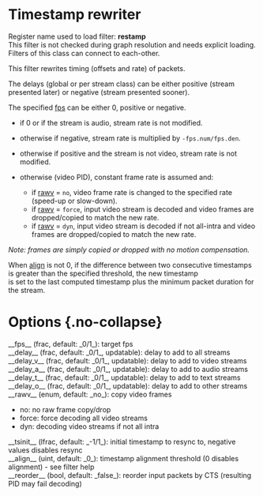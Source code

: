 <!-- automatically generated - do not edit, patch gpac/applications/gpac/gpac.c -->

# Timestamp rewriter  
  
Register name used to load filter: __restamp__  
This filter is not checked during graph resolution and needs explicit loading.  
Filters of this class can connect to each-other.  
  
This filter rewrites timing (offsets and rate) of packets.  
  
The delays (global or per stream class) can be either positive (stream presented later) or negative (stream presented sooner).  
  
The specified [fps](#fps) can be either 0, positive or negative.  

- if 0 or if the stream is audio, stream rate is not modified.  
- otherwise if negative, stream rate is multiplied by `-fps.num/fps.den`.  
- otherwise if positive and the stream is not video, stream rate is not modified.  
- otherwise (video PID), constant frame rate is assumed and:  

    - if [rawv](#rawv) = `no`, video frame rate is changed to the specified rate (speed-up or slow-down).  
    - if [rawv](#rawv) = `force`, input video stream is decoded and video frames are dropped/copied to match the new rate.  
    - if [rawv](#rawv) = `dyn`, input video stream is decoded if not all-intra and video frames are dropped/copied to match the new rate.  

  
_Note: frames are simply copied or dropped with no motion compensation._  
  
When [align](#align) is not 0, if the difference between two consecutive timestamps is greater than the specified threshold, the new timestamp   
is set to the last computed timestamp plus the minimum packet duration for the stream.  
  

# Options  {.no-collapse}  
  
<div markdown class="option">  
<a id="fps" data-level="basic">__fps__</a> (frac, default: _0/1_): target fps  
</div>  
<div markdown class="option">  
<a id="delay" data-level="basic">__delay__</a> (frac, default: _0/1_, updatable): delay to add to all streams  
</div>  
<div markdown class="option">  
<a id="delay_v" data-level="basic">__delay_v__</a> (frac, default: _0/1_, updatable): delay to add to video streams  
</div>  
<div markdown class="option">  
<a id="delay_a" data-level="basic">__delay_a__</a> (frac, default: _0/1_, updatable): delay to add to audio streams  
</div>  
<div markdown class="option">  
<a id="delay_t" data-level="basic">__delay_t__</a> (frac, default: _0/1_, updatable): delay to add to text streams  
</div>  
<div markdown class="option">  
<a id="delay_o" data-level="basic">__delay_o__</a> (frac, default: _0/1_, updatable): delay to add to other streams  
</div>  
<div markdown class="option">  
<a id="rawv" data-level="basic">__rawv__</a> (enum, default: _no_): copy video frames  

- no: no raw frame copy/drop  
- force: force decoding all video streams  
- dyn: decoding video streams if not all intra  
</div>  
  
<div markdown class="option">  
<a id="tsinit" data-level="basic">__tsinit__</a> (lfrac, default: _-1/1_): initial timestamp to resync to, negative values disables resync  
</div>  
<div markdown class="option">  
<a id="align" data-level="basic">__align__</a> (uint, default: _0_): timestamp alignment threshold (0 disables alignment) - see filter help  
</div>  
<div markdown class="option">  
<a id="reorder" data-level="basic">__reorder__</a> (bool, default: _false_): reorder input packets by CTS (resulting PID may fail decoding)  
</div>  
  
